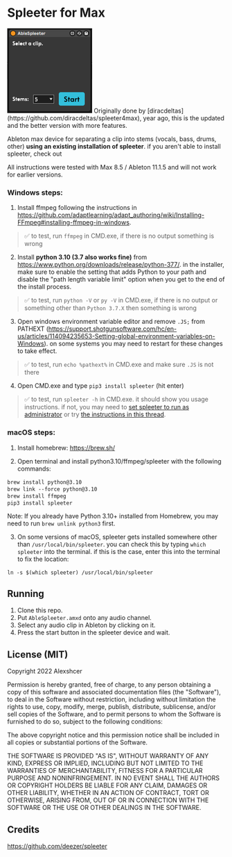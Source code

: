 # Spleeter for Max


<div><img src="./images/screenshot.png"> <span>Originally done by [diracdeltas](https://github.com/diracdeltas/spleeter4max), year ago, this is the updated and the better version with more features.</span></div>

Ableton max device for separating a clip into stems (vocals, bass, drums,
other) **using an existing installation of spleeter**. if you aren't able to
install spleeter, check out

All instructions were tested with Max 8.5 / Ableton 11.1.5 and will not work for earlier versions.

### Windows steps:

1. Install ffmpeg following the instructions in https://github.com/adaptlearning/adapt_authoring/wiki/Installing-FFmpeg#installing-ffmpeg-in-windows.

> :white_check_mark: to test, run `ffmpeg` in CMD.exe, if there is no output something is wrong

2. Install **python 3.10 (3.7 also works fine)** from https://www.python.org/downloads/release/python-377/. in the installer, make sure to enable the setting that adds Python to your path and disable the "path length variable limit" option when you get to the end of the install process.

> :white_check_mark: to test, run `python -V` or `py -V` in CMD.exe, if there is no output or something other than `Python 3.7.X` then something is wrong

3. Open windows environment variable editor and remove `.JS;` from PATHEXT (https://support.shotgunsoftware.com/hc/en-us/articles/114094235653-Setting-global-environment-variables-on-Windows). on some systems you may need to restart for these changes to take effect.

> :white_check_mark: to test, run `echo %pathext%` in CMD.exe and make sure `.JS` is not there

4. Open CMD.exe and type `pip3 install spleeter` (hit enter)

> :white_check_mark: to test, run `spleeter -h` in CMD.exe. it should show you usage instructions. if not, you may need to [set spleeter to run as administrator](https://github.com/diracdeltas/spleeter4max/issues/7) or try [the instructions in this thread](https://github.com/diracdeltas/spleeter4max/issues/8).

### macOS steps:

1. Install homebrew: https://brew.sh/

2. Open terminal and install python3.10/ffmpeg/spleeter with the following commands:
```
brew install python@3.10
brew link --force python@3.10
brew install ffmpeg
pip3 install spleeter
```
Note: If you already have Python 3.10+ installed from Homebrew, you may need to run `brew unlink python3` first.

3. On some versions of macOS, spleeter gets installed somewhere other than `/usr/local/bin/spleeter`. you can check this by typing `which spleeter` into the terminal. if this is the case, enter this into the terminal to fix the location:
```
ln -s $(which spleeter) /usr/local/bin/spleeter
```

## Running

1. Clone this repo.
2. Put `AbleSpleeter.amxd` onto any audio channel.
3. Select any audio clip in Ableton by clicking on it.
4. Press the start button in the spleeter device and wait.


## License (MIT)

Copyright 2022 Alexshcer

Permission is hereby granted, free of charge, to any person obtaining a copy of
this software and associated documentation files (the "Software"), to deal in
the Software without restriction, including without limitation the rights to
use, copy, modify, merge, publish, distribute, sublicense, and/or sell copies
of the Software, and to permit persons to whom the Software is furnished to do
so, subject to the following conditions:

The above copyright notice and this permission notice shall be included in all
copies or substantial portions of the Software.

THE SOFTWARE IS PROVIDED "AS IS", WITHOUT WARRANTY OF ANY KIND, EXPRESS OR
IMPLIED, INCLUDING BUT NOT LIMITED TO THE WARRANTIES OF MERCHANTABILITY,
FITNESS FOR A PARTICULAR PURPOSE AND NONINFRINGEMENT. IN NO EVENT SHALL THE
AUTHORS OR COPYRIGHT HOLDERS BE LIABLE FOR ANY CLAIM, DAMAGES OR OTHER
LIABILITY, WHETHER IN AN ACTION OF CONTRACT, TORT OR OTHERWISE, ARISING FROM,
OUT OF OR IN CONNECTION WITH THE SOFTWARE OR THE USE OR OTHER DEALINGS IN THE
SOFTWARE.

## Credits

https://github.com/deezer/spleeter
